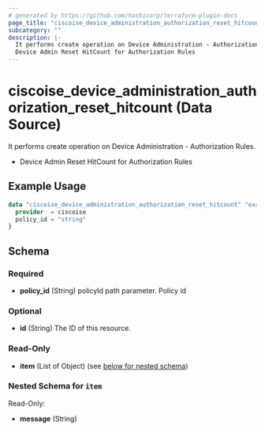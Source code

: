 ```yaml
---
# generated by https://github.com/hashicorp/terraform-plugin-docs
page_title: "ciscoise_device_administration_authorization_reset_hitcount Data Source - terraform-provider-ciscoise"
subcategory: ""
description: |-
  It performs create operation on Device Administration - Authorization Rules.
  Device Admin Reset HitCount for Authorization Rules
---
```


# ciscoise_device_administration_authorization_reset_hitcount (Data Source)

It performs create operation on Device Administration - Authorization Rules.

- Device Admin Reset HitCount for Authorization Rules

## Example Usage

```terraform
data "ciscoise_device_administration_authorization_reset_hitcount" "example" {
  provider  = ciscoise
  policy_id = "string"
}
```

<!-- schema generated by tfplugindocs -->
## Schema

### Required

- **policy_id** (String) policyId path parameter. Policy id

### Optional

- **id** (String) The ID of this resource.

### Read-Only

- **item** (List of Object) (see [below for nested schema](#nestedatt--item))

<a id="nestedatt--item"></a>
### Nested Schema for `item`

Read-Only:

- **message** (String)


